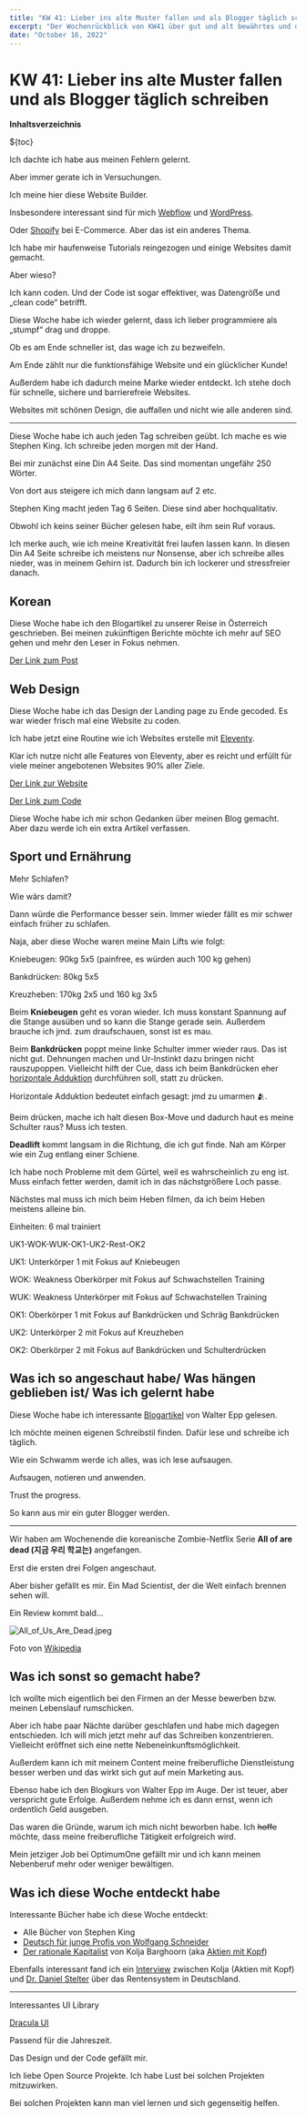 ```yaml
---
title: "KW 41: Lieber ins alte Muster fallen und als Blogger täglich schreiben"
excerpt: "Der Wochenrückblick von KW41 über gut und alt bewährtes und das tägliche Schreiben"
date: "October 16, 2022"
---
```


# KW 41: Lieber ins alte Muster fallen und als Blogger täglich schreiben

**Inhaltsverzeichnis**

${toc}

Ich dachte ich habe aus meinen Fehlern gelernt.

Aber immer gerate ich in Versuchungen.

Ich meine hier diese Website Builder.

Insbesondere interessant sind für mich [Webflow](https://webflow.com/) und [WordPress](https://wordpress.com/de/).

Oder [Shopify](https://www.shopify.com/de) bei E-Commerce. Aber das ist ein anderes Thema.

Ich habe mir haufenweise Tutorials reingezogen und einige Websites damit gemacht.

Aber wieso?

Ich kann coden. Und der Code ist sogar effektiver, was Datengröẞe und „clean code“ betrifft.

Diese Woche habe ich wieder gelernt, dass ich lieber programmiere als „stumpf“ drag und droppe.

Ob es am Ende schneller ist, das wage ich zu bezweifeln.

Am Ende zählt nur die funktionsfähige Website und ein glücklicher Kunde!

Außerdem habe ich dadurch meine Marke wieder entdeckt. Ich stehe doch für schnelle, sichere und barrierefreie Websites.

Websites mit schönen Design, die auffallen und nicht wie alle anderen sind.

---

Diese Woche habe ich auch jeden Tag schreiben geübt. Ich mache es wie Stephen King. Ich schreibe jeden morgen mit der Hand.

Bei mir zunächst eine Din A4 Seite. Das sind momentan ungefähr 250 Wörter.

Von dort aus steigere ich mich dann langsam auf 2 etc.

Stephen King macht jeden Tag 6 Seiten. Diese sind aber hochqualitativ.

Obwohl ich keins seiner Bücher gelesen habe, eilt ihm sein Ruf voraus.

Ich merke auch, wie ich meine Kreativität frei laufen lassen kann. In diesen Din A4 Seite schreibe ich meistens nur Nonsense, aber ich schreibe alles nieder, was in meinem Gehirn ist. Dadurch bin ich lockerer und stressfreier danach.

## Korean

Diese Woche habe ich den Blogartikel zu unserer Reise in Österreich geschrieben. Bei meinen zukünftigen Berichte möchte ich mehr auf SEO gehen und mehr den Leser in Fokus nehmen.

[Der Link zum Post](https://blog.naver.com/minhkhangtran/222901854202)

## Web Design

Diese Woche habe ich das Design der Landing page zu Ende gecoded. Es war wieder frisch mal eine Website zu coden.

Ich habe jetzt eine Routine wie ich Websites erstelle mit [Eleventy](https://www.11ty.dev/).

Klar ich nutze nicht alle Features von Eleventy, aber es reicht und erfüllt für viele meiner angebotenen Websites 90% aller Ziele.

[Der Link zur Website](https://undong.netlify.app/)

[Der Link zum Code](https://github.com/MinhKhangTran/11ty_undong_landing_page)

Diese Woche habe ich mir schon Gedanken über meinen Blog gemacht. Aber dazu werde ich ein extra Artikel verfassen.

## Sport und Ernährung

Mehr Schlafen?

Wie wärs damit?

Dann würde die Performance besser sein. Immer wieder fällt es mir schwer einfach früher zu schlafen.

Naja, aber diese Woche waren meine Main Lifts wie folgt:

Kniebeugen: 90kg 5x5 (painfree, es würden auch 100 kg gehen)

Bankdrücken: 80kg 5x5

Kreuzheben: 170kg 2x5 und 160 kg 3x5

Beim **Kniebeugen** geht es voran wieder. Ich muss konstant Spannung auf die Stange ausüben und so kann die Stange gerade sein. Außerdem brauche ich jmd. zum draufschauen, sonst ist es mau.

Beim **Bankdrücken** poppt meine linke Schulter immer wieder raus. Das ist nicht gut. Dehnungen machen und Ur-Instinkt dazu bringen nicht rauszupoppen. Vielleicht hilft der Cue, dass ich beim Bankdrücken eher [horizontale Adduktion](https://youtu.be/Swc-uFRkxjg?t=367) durchführen soll, statt zu drücken.

Horizontale Adduktion bedeutet einfach gesagt: jmd zu umarmen 🫂.

Beim drücken, mache ich halt diesen Box-Move und dadurch haut es meine Schulter raus? Muss ich testen.

**Deadlift** kommt langsam in die Richtung, die ich gut finde. Nah am Körper wie ein Zug entlang einer Schiene.

Ich habe noch Probleme mit dem Gürtel, weil es wahrscheinlich zu eng ist.
Muss einfach fetter werden, damit ich in das nächstgrößere Loch passe.

Nächstes mal muss ich mich beim Heben filmen, da ich beim Heben meistens alleine bin.

Einheiten: 6 mal trainiert

UK1-WOK-WUK-OK1-UK2-Rest-OK2

UK1: Unterkörper 1 mit Fokus auf Kniebeugen

WOK: Weakness Oberkörper mit Fokus auf Schwachstellen Training

WUK: Weakness Unterkörper mit Fokus auf Schwachstellen Training

OK1: Oberkörper 1 mit Fokus auf Bankdrücken und Schräg Bankdrücken

UK2: Unterkörper 2 mit Fokus auf Kreuzheben

OK2: Oberkörper 2 mit Fokus auf Bankdrücken und Schulterdrücken

## Was ich so angeschaut habe/ Was hängen geblieben ist/ Was ich gelernt habe

Diese Woche habe ich interessante [Blogartikel](https://www.schreibsuchti.de/best-of/) von Walter Epp gelesen.

Ich möchte meinen eigenen Schreibstil finden. Dafür lese und schreibe ich täglich.

Wie ein Schwamm werde ich alles, was ich lese aufsaugen.

Aufsaugen, notieren und anwenden.

Trust the progress.

So kann aus mir ein guter Blogger werden.

---

Wir haben am Wochenende die koreanische Zombie-Netflix Serie **All of are dead (지금 우리 학교는)** angefangen.

Erst die ersten drei Folgen angeschaut.

Aber bisher gefällt es mir. Ein Mad Scientist, der die Welt einfach brennen sehen will.

Ein Review kommt bald…

![All_of_Us_Are_Dead.jpeg](/images/posts/kw41/all-of-us-are-dead.jpeg)

Foto von [Wikipedia](https://en.wikipedia.org/wiki/All_of_Us_Are_Dead)

## Was ich sonst so gemacht habe?

Ich wollte mich eigentlich bei den Firmen an der Messe bewerben bzw. meinen Lebenslauf rumschicken.

Aber ich habe paar Nächte darüber geschlafen und habe mich dagegen entschieden. Ich will mich jetzt mehr auf das Schreiben konzentrieren. Vielleicht eröffnet sich eine nette Nebeneinkunftsmöglichkeit.

Außerdem kann ich mit meinem Content meine freiberufliche Dienstleistung besser werben und das wirkt sich gut auf mein Marketing aus.

Ebenso habe ich den Blogkurs von Walter Epp im Auge. Der ist teuer, aber verspricht gute Erfolge. Außerdem nehme ich es dann ernst, wenn ich ordentlich Geld ausgeben.

Das waren die Gründe, warum ich mich nicht beworben habe. Ich ~~hoffe~~ möchte, dass meine freiberufliche Tätigkeit erfolgreich wird.

Mein jetziger Job bei OptimumOne gefällt mir und ich kann meinen Nebenberuf mehr oder weniger bewältigen.

## Was ich diese Woche entdeckt habe

Interessante Bücher habe ich diese Woche entdeckt:

- Alle Bücher von Stephen King
- [Deutsch für junge Profis von Wolfgang Schneider](https://www.amazon.de/Deutsch-f%C3%BCr-junge-Profis-lebendig/dp/3499626292/ref=sr_1_1?keywords=deutsch+f%C3%BCr+junge+profis&qid=1665979598&qu=eyJxc2MiOiIxLjM5IiwicXNhIjoiMC43NiIsInFzcCI6IjAuODIifQ%3D%3D&s=books&sprefix=deutsch+f%C3%BCr+j%2Cstripbooks%2C138&sr=1-1)
- [Der rationale Kapitalist](https://www.amazon.de/rationale-Kapitalist-Arbeit-Aktien-Ausbildung-Reichtum-Freiheit/dp/1981127917/ref=rvi_sccl_4/258-4023247-3773452?pd_rd_w=6qnwP&content-id=amzn1.sym.22019d9a-e205-410a-b337-2be913e3a486&pf_rd_p=22019d9a-e205-410a-b337-2be913e3a486&pf_rd_r=G8JFPGNWMYYTMHHTBE2F&pd_rd_wg=rpQah&pd_rd_r=fac4cb5d-1fe0-4471-98c4-826971753c88&pd_rd_i=1981127917&psc=1) von Kolja Barghoorn (aka [Aktien mit Kopf](https://www.youtube.com/user/AktienMitKopf))

Ebenfalls interessant fand ich ein [Interview](https://www.youtube.com/watch?v=RIXbdOcE5Pw) zwischen Kolja (Aktien mit Kopf) und [Dr. Daniel Stelter](https://think-beyondtheobvious.com/) über das Rentensystem in Deutschland.

---

Interessantes UI Library

[Dracula UI](https://ui.draculatheme.com/)

Passend für die Jahreszeit.

Das Design und der Code gefällt mir.

Ich liebe Open Source Projekte. Ich habe Lust bei solchen Projekten mitzuwirken.

Bei solchen Projekten kann man viel lernen und sich gegenseitig helfen.
